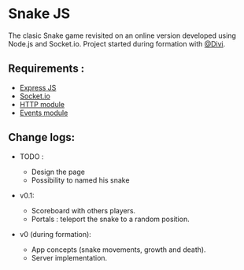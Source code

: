 Snake JS
======================
The clasic Snake game revisited on an online version developed using Node.js and Socket.io.
Project started during formation with [@Divi](https://github.com/Divi).

Requirements :
-------------
- [Express JS](http://expressjs.com/)
- [Socket.io](http://socket.io/)
- [HTTP module](http://nodejs.org/api/http.html)
- [Events module](http://nodejs.org/api/events.html)

Change logs:
------------
- TODO :
	- Design the page
	- Possibility to named his snake

- v0.1:
	- Scoreboard with others players.
	- Portals : teleport the snake to a random position.

- v0 (during formation):
	- App concepts (snake movements, growth and death).
	- Server implementation.